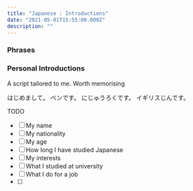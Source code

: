 ```yaml
---
title: "Japanese : Introductions"
date: "2021-05-01T15:55:00.000Z"
description: ""
---
```


### Phrases

### Personal Introductions

A script tailored to me. Worth memorising

はじめまして。
ベンです。
にじゅうろくです。
イギリスじんです。

TODO

- [ ] My name
- [ ] My nationality
- [ ] My age
- [ ] How long I have studied Japanese
- [ ] My interests
- [ ] What I studied at university
- [ ] What I do for a job
- [ ]
